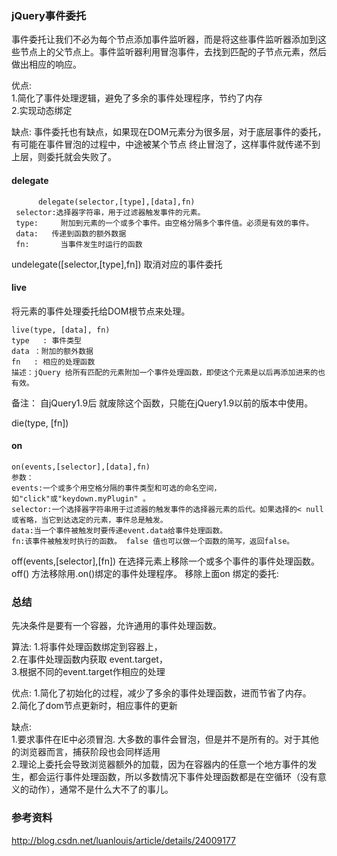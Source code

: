 ### jQuery事件委托
事件委托让我们不必为每个节点添加事件监听器，而是将这些事件监听器添加到这些节点上的父节点上。事件监听器利用冒泡事件，去找到匹配的子节点元素，然后做出相应的响应。 

优点:  
1.简化了事件处理逻辑，避免了多余的事件处理程序，节约了内存  
2.实现动态绑定  

缺点:
事件委托也有缺点，如果现在DOM元素分为很多层，对于底层事件的委托，有可能在事件冒泡的过程中，中途被某个节点 终止冒泡了，这样事件就传递不到上层，则委托就会失败了。  

#### delegate  
          delegate(selector,[type],[data],fn)
     selector:选择器字符串，用于过滤器触发事件的元素。
     type:     附加到元素的一个或多个事件。由空格分隔多个事件值。必须是有效的事件。
     data:   传递到函数的额外数据
     fn:       当事件发生时运行的函数

undelegate([selector,[type],fn]) 取消对应的事件委托  

#### live
将元素的事件处理委托给DOM根节点来处理。  
```
live(type, [data], fn)
type   : 事件类型
data ：附加的额外数据
fn   : 相应的处理函数
描述：jQuery 给所有匹配的元素附加一个事件处理函数，即使这个元素是以后再添加进来的也有效。
```
备注： 自jQuery1.9后 就废除这个函数，只能在jQuery1.9以前的版本中使用。  

die(type, [fn])  

#### on
```
on(events,[selector],[data],fn)
参数：
events:一个或多个用空格分隔的事件类型和可选的命名空间，如"click"或"keydown.myPlugin" 。
selector:一个选择器字符串用于过滤器的触发事件的选择器元素的后代。如果选择的< null或省略，当它到达选定的元素，事件总是触发。
data:当一个事件被触发时要传递event.data给事件处理函数。
fn:该事件被触发时执行的函数。 false 值也可以做一个函数的简写，返回false。
```

off(events,[selector],[fn])
在选择元素上移除一个或多个事件的事件处理函数。off() 方法移除用.on()绑定的事件处理程序。
移除上面on 绑定的委托:  


### 总结
先决条件是要有一个容器，允许通用的事件处理函数。  

算法:
1.将事件处理函数绑定到容器上，  
2.在事件处理函数内获取 event.target，  
3.根据不同的event.target作相应的处理  

优点:
1.简化了初始化的过程，减少了多余的事件处理函数，进而节省了内存。  
2.简化了dom节点更新时，相应事件的更新

缺点:  
1.要求事件在IE中必须冒泡. 大多数的事件会冒泡，但是并不是所有的。对于其他的浏览器而言，捕获阶段也会同样适用  
2.理论上委托会导致浏览器额外的加载，因为在容器内的任意一个地方事件的发生，都会运行事件处理函数，所以多数情况下事件处理函数都是在空循环（没有意义的动作），通常不是什么大不了的事儿。    

### 参考资料
http://blog.csdn.net/luanlouis/article/details/24009177





